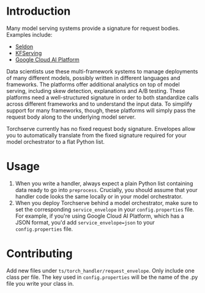 # Introduction

Many model serving systems provide a signature for request bodies. Examples include:

- [Seldon](https://docs.seldon.io/projects/seldon-core/en/v1.1.0/graph/protocols.html)
- [KFServing](https://github.com/kubeflow/kfserving/tree/master/docs)
- [Google Cloud AI Platform](https://cloud.google.com/ai-platform/prediction/docs/online-predict)

Data scientists use these multi-framework systems to manage deployments of many different models, possibly written in different languages and frameworks. The platforms offer additional analytics on top of model serving, including skew detection, explanations and A/B testing. These platforms need a well-structured signature in order to both standardize calls across different frameworks and to understand the input data. To simplify support for many frameworks, though, these platforms will simply pass the request body along to the underlying model server.

Torchserve currently has no fixed request body signature. Envelopes allow you to automatically translate from the fixed signature required for your model orchestrator to a flat Python list.

# Usage
1. When you write a handler, always expect a plain Python list containing data ready to go into `preprocess`. Crucially, you should assume that your handler code looks the same locally or in your model orchestrator.
1. When you deploy Torchserve behind a model orchestrator, make sure to set the corresponding `service_envelope` in your `config.properties` file. For example, if you're using Google Cloud AI Platform, which has a JSON format, you'd add `service_envelope=json` to your `config.properties` file.

# Contributing
Add new files under `ts/torch_handler/request_envelope`. Only include one class per file. The key used in `config.properties` will be the name of the .py file you write your class in.
